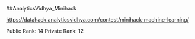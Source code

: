 ##AnalyticsVidhya_Minihack

https://datahack.analyticsvidhya.com/contest/minihack-machine-learning/

Public Rank: 14
Private Rank: 12
